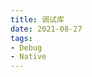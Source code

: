 ```yaml
---
title: 调试库
date: 2021-08-27
tags:
- Debug
- Native
---
```

<tools-grid>

<tools-library
rep='https://github.com/Tencent/vConsole'
desc='腾讯出品的移动端调试工具，适用于基于JS的混合开发移动端调用'
:tags="[ 'cordova', 'native' ]"
/>

</tools-grid>
